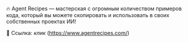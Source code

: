 🔥 Agent Recipes — мастерская с огромным количеством примеров кода, который вы можете скопировать и использовать в своих собственных проектах ИИ!

🔗 Ссылка: *клик* (https://www.agentrecipes.com/)